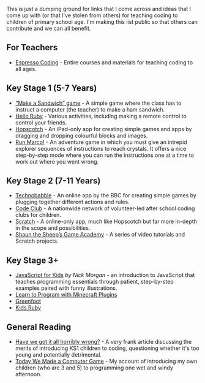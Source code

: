 This is just a dumping ground for links that I come across and ideas that I come up with (or that I've stolen from others) for teaching coding to children of primary school age. I'm making this list public so that others can contribute and we can all benefit.

## For Teachers

- [Espresso Coding](http://www.espressocoding.co.uk/) - Entire courses and materials for teaching coding to all ages.

## Key Stage 1 (5-7 Years)

- [“Make a Sandwich” game](http://blog.craigs.me/2014-11-18-comfort-zone.html#following-instructions) - A simple game where the class has to instruct a computer (the teacher) to make a ham sandwich.
- [Hello Ruby](http://www.helloruby.com/) - Various activities, including making a remote control to control your friends.
- [Hopscotch](http://www.gethopscotch.com/) - An iPad-only app for creating simple games and apps by dragging and dropping colourful blocks and images.
- [Run Marco!](https://www.allcancode.com/) - An adventure game in which you must give an intrepid explorer sequences of instructions to reach crystals. It offers a nice step-by-step mode where you can run the instructions one at a time to work out where you went wrong.

## Key Stage 2 (7-11 Years)

- [Technobabble](http://www.bbc.co.uk/cbbc/games/make-it-technobabble-game-maker) - An online app by the BBC for creating simple games by plugging together different actions and rules.
- [Code Club](https://www.codeclub.org.uk/) - A nationwide network of volunteer-led after school coding clubs for children.
- [Scratch](http://scratch.mit.edu/) - A online-only app, much like Hopscotch but far more in-depth in the scope and possibilities.
- [Shaun the Sheep’s Game Academy](http://shaunsgameacademy.co.uk/) - A series of video tutorials and Scratch projects.

## Key Stage 3+

- [JavaScript for Kids](http://www.nostarch.com/javascriptforkids) _by Nick Morgan_ - an introduction to JavaScript that teaches programming essentials through patient, step-by-step examples paired with funny illustrations.
- [Learn to Program with Minecraft Plugins ](https://pragprog.com/book/ahmine2/learn-to-program-with-minecraft-plugins)
- [Greenfoot](ttp://www.greenfoot.org/overview)
- [Kids Ruby](http://kidsruby.com/)

## General Reading

- [Have we got it all horribly wrong?](http://www.codingclub.co.uk/blog.php#2) - A very frank article discussing the merits of introducing KS1 children to coding, questioning whether it's too young and potentially detrimental.
- [Today We Made a Computer Game](http://blog.craigs.me/2015-01-10-today-we-made-a-computer-game.html) - My account of introducing my own children (who are 3 and 5) to programming one wet and windy afternoon.


